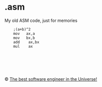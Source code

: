 # .asm
My old ASM code, just for memories

```ASM
    ;(a+b)^2
    mov   ax,a
    mov   bx,b
    add    ax,bx
    mul    ax
```

&nbsp;
============
&copy; [The best software engineer in the Universe!](http://metlinskyi.com/)
